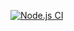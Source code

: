 [![Node.js CI](https://github.com/Sokolero/hexlet-jest/workflows/Node.js%20CI/badge.svg)](https://https://github.com/Sokolero/hexlet-jest)
